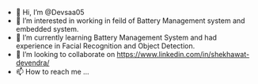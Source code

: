 - 👋 Hi, I’m @Devsaa05
- 👀 I’m interested in working in feild of Battery Management system and embedded system.
- 🌱 I’m currently learning Battery Management System and had experience in Facial Recognition and Object Detection.
- 💞️ I’m looking to collaborate on https://www.linkedin.com/in/shekhawat-devendra/
- 📫 How to reach me ...

